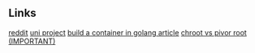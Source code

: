 ## Links
[reddit](https://www.reddit.com/r/docker/comments/jexmjt/build_your_own_container_using_less_than_100/)
[uni project](https://www-inf.telecom-sudparis.eu/COURS/CSC5004/practicals/simple-container-engine.pdf)
[build a container in golang article](https://www.infoq.com/articles/build-a-container-golang/)
[chroot vs pivor root (IMPORTANT)](https://tbhaxor.com/pivot-root-vs-chroot-for-containers/)